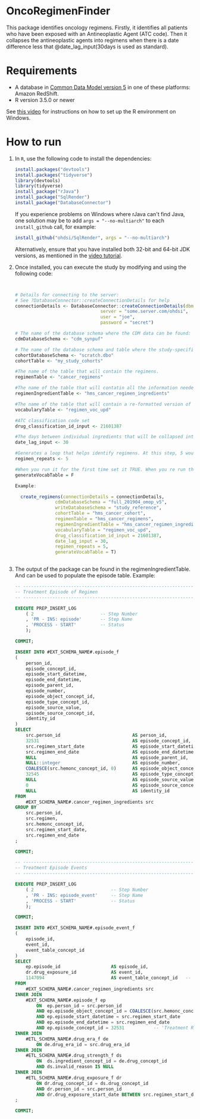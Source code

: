OncoRegimenFinder
==============================

This package identifies oncology regimens. Firstly, it identifies all patients who have been exposed with an Antineoplastic Agent (ATC code). Then it collapses the antineoplastic agents into regimens when there is a date difference less that @date_lag_input(30days is used as standard). 

Requirements
============

- A database in [Common Data Model version 5](https://github.com/OHDSI/CommonDataModel) in one of these platforms: Amazon RedShift.
- R version 3.5.0 or newer

See [this video](https://youtu.be/K9_0s2Rchbo) for instructions on how to set up the R environment on Windows.

How to run
==========
1. In `R`, use the following code to install the dependencies:

	```r
	install.packages("devtools")
	install.packages("tidyverse")
	library(devtools)
	library(tidyverse)
	install_package("rJava")
	install_package("SqlRender")
	install_package("DatabaseConnector")
	```

	If you experience problems on Windows where rJava can't find Java, one solution may be to add `args = "--no-multiarch"` to each `install_github` call, for example:
	
	```r
	install_github("ohdsi/SqlRender", args = "--no-multiarch")
	```
	
	Alternatively, ensure that you have installed both 32-bit and 64-bit JDK versions, as mentioned in the [video tutorial](https://youtu.be/K9_0s2Rchbo).
	
    
	
3. Once installed, you can execute the study by modifying and using the following code:
	
	```r
	
	
	# Details for connecting to the server:
	# See ?DatabaseConnector::createConnectionDetails for help
	connectionDetails <- DatabaseConnector::createConnectionDetails(dbms = "postgresql",
									server = "some.server.com/ohdsi",
									user = "joe",
									password = "secret")
	
	# The name of the database schema where the CDM data can be found:
	cdmDatabaseSchema <- "cdm_synpuf"
	
	# The name of the database schema and table where the study-specific cohorts will be instantiated:
	cohortDatabaseSchema <- "scratch.dbo"
	cohortTable <- "my_study_cohorts"
	
	#The name of the table that will contain the regimens.
	regimenTable <- "cancer_regimens"
	
	#The name of the table that will contatin all the information needed in order to generate the episode tables
	regimenIngredientTable <- "hms_cancer_regimen_ingredients"
	
	#The name of the table that will contain a re-formatted version of the HemOnc vocabulary
	vocabularyTable <- "regimen_voc_upd"
	
	#ATC classification code set
	drug_classification_id_input <- 21601387
	
	#The days between individual ingredients that will be collapsed into a regimen
	date_lag_input <- 30
	
	#Generates a loop that helps identify regimens. At this step, 5 would be sufficient.
	regimen_repeats <- 5
	
	#When you run it for the first time set it TRUE. When you re run the package set it as FALSE.
	generateVocabTable = F
	
	Example:
	
      create_regimens(connectionDetails = connectionDetails,
                   cdmDatabaseSchema = "full_201904_omop_v5",
                   writeDatabaseSchema = "study_reference",
                   cohortTable = "hms_cancer_cohort",
                   regimenTable = "hms_cancer_regimens",
                   regimenIngredientTable = "hms_cancer_regimen_ingredients",
                   vocabularyTable = "regimen_voc_upd",
                   drug_classification_id_input = 21601387,
                   date_lag_input = 30,
                   regimen_repeats = 5,
                   generateVocabTable = T)
               
	```

4. The output of the package can be found in the regimenIngredientTable. And can be used to populate the episode table. Example:
	
	```SQL
	-- -------------------------------------------------------------------
	-- Treatment Episode of Regimen
	-- -------------------------------------------------------------------

    EXECUTE PREP_INSERT_LOG
        ( 2                         -- Step Number
        , 'PR - INS: episode'       -- Step Name
        , 'PROCESS - START'         -- Status
        );

    COMMIT;
    
    INSERT INTO #EXT_SCHEMA_NAME#.episode_f
    (
        person_id,
        episode_concept_id,
        episode_start_datetime,
        episode_end_datetime,
        episode_parent_id,
        episode_number,
        episode_object_concept_id,
        episode_type_concept_id,
        episode_source_value,
        episode_source_concept_id,
        identity_id
    )
    SELECT
        src.person_id                           AS person_id,
        32531                                   AS episode_concept_id,          -- 'Treatment Regimen'
        src.regimen_start_date                  AS episode_start_datetime,
        src.regimen_end_date                    AS episode_end_datetime,
        NULL                                    AS episode_parent_id,
        NULL::integer                           AS episode_number,
        COALESCE(src.hemonc_concept_id, 0)      AS episode_object_concept_id,
        32545                                   AS episode_type_concept_id,     -- 'Episode algorithmically derived from EHR'
        NULL                                    AS episode_source_value,
        0                                       AS episode_source_concept_id,
        NULL                                    AS identity_id
    FROM 
        #EXT_SCHEMA_NAME#.cancer_regimen_ingredients src
    GROUP BY
        src.person_id,
        src.regimen,
        src.hemonc_concept_id,
        src.regimen_start_date,
        src.regimen_end_date
    ;

    COMMIT;
	
	-- -------------------------------------------------------------------
	-- Treatment Episode Events
	-- -------------------------------------------------------------------

    EXECUTE PREP_INSERT_LOG
        ( 2                             -- Step Number
        , 'PR - INS: episode_event'     -- Step Name
        , 'PROCESS - START'             -- Status
        );

    COMMIT;

    INSERT INTO #EXT_SCHEMA_NAME#.episode_event_f
    (
        episode_id,
        event_id,
        event_table_concept_id
    )
    SELECT
        ep.episode_id                   AS episode_id,
        dr.drug_exposure_id             AS event_id,
        1147094                         AS event_table_concept_id   -- 'drug_exposure.drug_exposure_id'
    FROM 
        #EXT_SCHEMA_NAME#.cancer_regimen_ingredients src
    INNER JOIN 
        #EXT_SCHEMA_NAME#.episode_f ep
            ON  ep.person_id = src.person_id
            AND ep.episode_object_concept_id = COALESCE(src.hemonc_concept_id, 0)
            AND ep.episode_start_datetime = src.regimen_start_date
            AND ep.episode_end_datetime = src.regimen_end_date
            AND ep.episode_concept_id = 32531           -- 'Treatment Regimen'
    INNER JOIN
        #ETL_SCHEMA_NAME#.drug_era_f de
            ON de.drug_era_id = src.drug_era_id
    INNER JOIN 
        #ETL_SCHEMA_NAME#.drug_strength_f ds
            ON  ds.ingredient_concept_id = de.drug_concept_id
            AND ds.invalid_reason IS NULL
    INNER JOIN 
        #ETL_SCHEMA_NAME#.drug_exposure_f dr
            ON dr.drug_concept_id = ds.drug_concept_id
            AND dr.person_id = src.person_id
            AND dr.drug_exposure_start_date BETWEEN src.regimen_start_date AND src.regimen_end_date
    ;

    COMMIT;
	```
